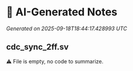 # 🤖 AI-Generated Notes

_Generated on 2025-09-18T18:44:17.428993 UTC_

## cdc_sync_2ff.sv

⚠️ File is empty, no code to summarize.

